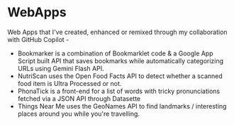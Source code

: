 # WebApps
Web Apps that I've created, enhanced or remixed through my collaboration with GitHub Copilot -
* Bookmarker is a combination of Bookmarklet code & a Google App Script built API that saves bookmarks while automatically categorizing URLs using Gemini Flash API.
* NutriScan uses the Open Food Facts API to detect whether a scanned food item is Ultra Processed or not.
* PhonaTick is a front-end for a list of words with tricky pronunciations fetched via a JSON API through Datasette
* Things Near Me uses the GeoNames API to find landmarks / interesting places around you while you're travelling.
